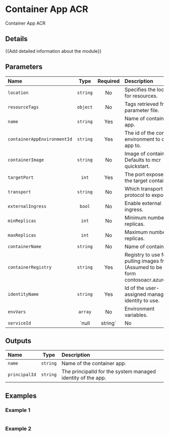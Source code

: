 # Container App ACR

Container App ACR

## Details

{{Add detailed information about the module}}

## Parameters

| Name                        | Type            | Required | Description                                                                                |
| :-------------------------- | :-------------: | :------: | :----------------------------------------------------------------------------------------- |
| `location`                  | `string`        | No       | Specifies the location for resources.                                                      |
| `resourceTags`              | `object`        | No       | Tags retrieved from parameter file.                                                        |
| `name`                      | `string`        | Yes      | Name of container app.                                                                     |
| `containerAppEnvironmentId` | `string`        | Yes      | The id of the container environment to deploy app to.                                      |
| `containerImage`            | `string`        | No       | Image of container. Defaults to mcr quickstart.                                            |
| `targetPort`                | `int`           | Yes      | The port exposed on the target container.                                                  |
| `transport`                 | `string`        | No       | Which transport protocol to expose.                                                        |
| `externalIngress`           | `bool`          | No       | Enable external ingress.                                                                   |
| `minReplicas`               | `int`           | No       | Minimum number of replicas.                                                                |
| `maxReplicas`               | `int`           | No       | Maximum number of replicas.                                                                |
| `containerName`             | `string`        | No       | Name of container.                                                                         |
| `containerRegistry`         | `string`        | Yes      | Registry to use for pulling images from. (Assumed to be in the form contosoacr.azurecr.io) |
| `identityName`              | `string`        | Yes      | Id of the user-assigned managed identity to use.                                           |
| `envVars`                   | `array`         | No       | Environment variables.                                                                     |
| `serviceId`                 | `null | string` | No       | Container App Service (Redis) to bind to.                                                  |

## Outputs

| Name          | Type     | Description                                                 |
| :------------ | :------: | :---------------------------------------------------------- |
| `name`        | `string` | Name of the container app.                                  |
| `principalId` | `string` | The principalId for the system managed identity of the app. |

## Examples

### Example 1

```bicep
```

### Example 2

```bicep
```